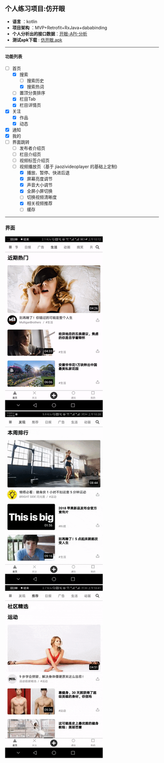 ## **个人练习项目:仿开眼**

  * **语言**     ：kotlin
  * **项目架构** ：MVP+Retrofit+RxJava+dababinding
  * **个人分析出的接口数据**：[开眼-API-分析](https://github.com/1136535305/Eyepetizer/wiki/%E5%BC%80%E7%9C%BC-API-%E6%8E%A5%E5%8F%A3%E5%88%86%E6%9E%90)
  * **测试apk下载** : [仿开眼.apk](https://raw.githubusercontent.com/1136535305/Eyepetizer/master/apk/Eye.apk)
----

#### **功能列表**
  - [ ] 首页
    - [x] 搜索
      - [ ] 搜索历史
      - [x] 搜索热词
    - [ ] 置顶分类排序
    - [x] 栏目Tab
    - [x] 栏目详情页
  - [x] 关注
    - [x] 作品
    - [x] 动态
  - [x] 通知
  - [x] 我的
  - [ ] 界面跳转
      - [ ] 发布者介绍页
      - [ ] 栏目介绍页
      - [ ] 视频标签介绍页
      - [ ] 视频播放页（基于 jiaozivideoplayer 的基础上定制)
        - [x] 播放、暂停、快进后退
        - [x] 屏幕亮度调节
        - [x] 声音大小调节
        - [x] 全屏小屏切换
        - [ ] 切换视频清晰度
        - [x] 相关视频推荐
        - [ ] 缓存
   
----
### **界面**


![](https://github.com/1136535305/Eyepetizer/blob/master/gif/首页.gif) 
![](https://github.com/1136535305/Eyepetizer/blob/master/gif/视频播放页.gif) 
![](https://github.com/1136535305/Eyepetizer/blob/master/gif/%E6%90%9C%E7%B4%A2.gif) 

